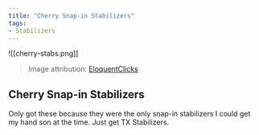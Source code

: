```yaml
---
title: "Cherry Snap-in Stabilizers"
tags:
- Stabilizers
---
```


![[cherry-stabs.png]]

> Image attribution: [EloquentClicks](https://www.eloquentclicks.com/product/original-cherry-pcb-mount-stabilizers/)

## Cherry Snap-in Stabilizers

Only got these because they were the only snap-in stabilizers I could get my hand son at the time. Just get TX Stabilizers.

